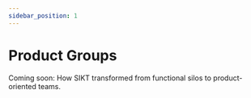 ```yaml
---
sidebar_position: 1
---
```


# Product Groups

Coming soon: How SIKT transformed from functional silos to product-oriented teams.